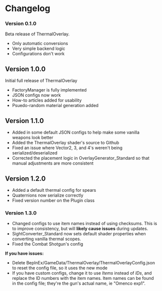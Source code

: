 # Changelog

### Version 0.1.0

Beta release of ThermalOverlay. 
 - Only automatic conversions
 - Very simple backend logic
 - Configurations don't work

## Version 1.0.0

Initial full release of ThermalOverlay
 - FactoryManager is fully implemented
 - JSON configs now work
 - How-to articles added for usability
 - Psuedo-random material generation added

## Version 1.1.0

 - Added in some default JSON configs to help make some vanilla weapons look better
 - Added the ThermalOverlay shader's source to Github
 - Fixed an issue where Vector2, 3, and 4's weren't being serialized/deserialized
 - Corrected the placement logic in OverlayGenerator_Standard so that manual adjustments are more consistent

## Version 1.2.0

 - Added a default thermal config for spears
 - Quaternions now serialize correctly
 - Fixed version number on the Plugin class

 ### Version 1.3.0

 - Changed configs to use item names instead of using checksums. This is to improve consistency, but will 
   **likely cause issues** during updates. 
 - SightConverter_Standard now sets default shader properties when converting vanilla thermal scopes.
 - Fixed the Combat Shotgun's config

**If you have issues:**
 - Delete BepInEx/GameData/ThermalOverlay/ThermalOverlayConfig.json to reset the config file, so it uses the new mode
 - If you have custom configs, change it to use *Items* instead of *IDs*, and replace the ID numbers with the item names.
   Item names can be found in the config file; they're the gun's actual name, ie "Omenco exp1".


